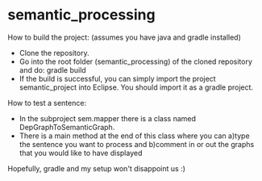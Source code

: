 # semantic_processing

How to build the project: (assumes you have java and gradle installed)
- Clone the repository.
- Go into the root folder (semantic_processing) of the cloned repository and do:
gradle build
- If the build is successful, you can simply import the project semantic_project into Eclipse. You should import it as a gradle project. 

How to test a sentence:
- In the subproject sem.mapper there is a class named DepGraphToSemanticGraph.
- There is a main method at the end of this class where you can a)type the sentence you want to process and b)comment in or out the 
graphs that you would like to have displayed

Hopefully, gradle and my setup won't disappoint us :)

